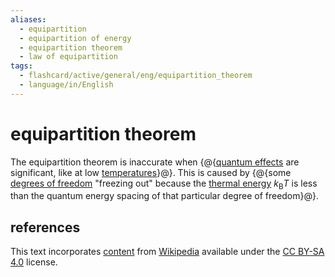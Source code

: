 ```yaml
---
aliases:
  - equipartition
  - equipartition of energy
  - equipartition theorem
  - law of equipartition
tags:
  - flashcard/active/general/eng/equipartition_theorem
  - language/in/English
---
```


# equipartition theorem

The equipartition theorem is inaccurate when {@{[quantum effects](quantum%20mechanics.md) are significant, like at low [temperatures](temperature.md)}@}. This is caused by {@{some [degrees of freedom](degrees%20of%20freedom%20(physics%20and%20chemistry).md) "freezing out" because the [thermal energy](thermal%20energy.md) $k_\text{B}T$ is less than the quantum energy spacing of that particular degree of freedom}@}. <!--SR:!2028-05-04,1246,350!2025-03-21,312,290-->

## references

This text incorporates [content](https://en.wikipedia.org/wiki/equipartition_theorem) from [Wikipedia](Wikipedia.md) available under the [CC BY-SA 4.0](https://creativecommons.org/licenses/by-sa/4.0/) license.
